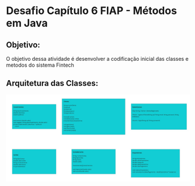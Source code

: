 # Desafio Capítulo 6 FIAP - Métodos em Java

## Objetivo:

O objetivo dessa atividade é desenvolver a codificação inicial das classes e metodos do sistema Fintech

## Arquitetura das Classes:

![alt text](https://github.com/Jusoaresg/Fiap-Fintech-Metodos/blob/main/arquiteturaClasses.jpeg?raw=true)
